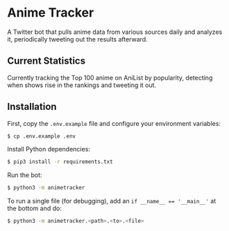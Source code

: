 # Anime Tracker 

A Twitter bot that pulls anime data from various sources daily and analyzes it, periodically tweeting out the results afterward. 

## Current Statistics
Currently tracking the Top 100 anime on AniList by popularity, detecting when shows rise in the rankings and tweeting it out.

## Installation
First, copy the `.env.example` file and configure your environment variables:
```bash
$ cp .env.example .env
```

Install Python dependencies:
```bash
$ pip3 install -r requirements.txt
```

Run the bot:
```bash
$ python3 -m animetracker
```

To run a single file (for debugging), add an `if __name__ == '__main__'` at the bottom and do:
```bash
$ python3 -m animetracker.<path>.<to>.<file>
```

